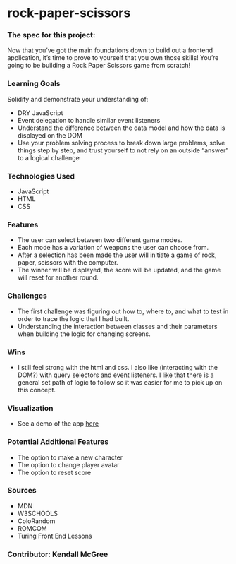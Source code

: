 # rock-paper-scissors

### The spec for this project:
Now that you’ve got the main foundations down to build out a frontend application, it’s time to prove to yourself that you own those skills! You’re going to be building a Rock Paper Scissors game from scratch!

### Learning Goals
Solidify and demonstrate your understanding of:
- DRY JavaScript
- Event delegation to handle similar event listeners
- Understand the difference between the data model and how the data is displayed on the DOM
- Use your problem solving process to break down large problems, solve things step by step, and trust yourself to not rely on an outside “answer” to a logical         challenge

### Technologies Used
- JavaScript
- HTML
- CSS

### Features 
- The user can select between two different game modes.
- Each mode has a variation of weapons the user can choose from.
- After a selection has been made the user will initiate a game of rock, paper, scissors with the computer.
- The winner will be displayed, the score will be updated, and the game will reset for another round. 

### Challenges
- The first challenge was figuring out how to, where to, and what to test in order to trace the logic that I had built. 
- Understanding the interaction between classes and their parameters when building the logic for changing screens.

### Wins
- I still feel strong with the html and css.  I also like (interacting with the DOM?) with query selectors and event listeners. I like that there is a general set path of logic to follow so it was easier for me to pick up on this concept.

### Visualization
- See a demo of the app [here](https://media.giphy.com/media/82DQgHqYBNrechqKGS/giphy.gif)

### Potential Additional Features
- The option to make a new character
- The option to change player avatar
- The option to reset score

### Sources
- MDN
- W3SCHOOLS
- ColoRandom
- ROMCOM
- Turing Front End Lessons


### Contributor: Kendall McGree
